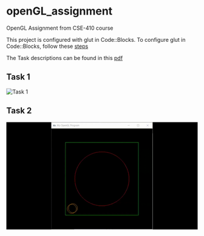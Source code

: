 # openGL_assignment
OpenGL Assignment from CSE-410 course 

This project is configured with glut in Code::Blocks. To configure glut in Code::Blocks, follow these [steps](http://www.sci.brooklyn.cuny.edu/~goetz/codeblocks/glut/)

The Task descriptions can be found in this [pdf](https://github.com/mohib181/openGL_assignment/blob/main/Read%20Me.pdf)

## Task 1
![Task 1](https://github.com/mohib181/openGL_assignment/blob/main/Demo/task1.gif)


## Task 2
![Task 2](https://github.com/mohib181/openGL_assignment/blob/main/Demo/task2.gif)
